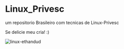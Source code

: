 # Linux_Privesc

um repositorio Brasileiro
com tecnicas de Linux-Privesc

Se delicie meu cria! :)

![linux-ethandud](https://user-images.githubusercontent.com/68440743/234162781-94130b75-a718-489f-94cf-b14859c7e62f.gif)
